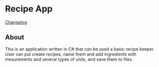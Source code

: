 # Recipe App
[Changelog](https://github.com/lukasvelek/RecipeApp/blob/master/CHANGELOG.md)

## About
This is an application written in C# that can be used a basic recipe keeper. User can put create recipes, name them and add ingredients with mesurements and several types of units,
and save them to files.